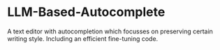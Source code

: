 # LLM-Based-Autocomplete

A text editor with autocompletion which focusses on preserving certain writing style. Including an efficient fine-tuning code.
